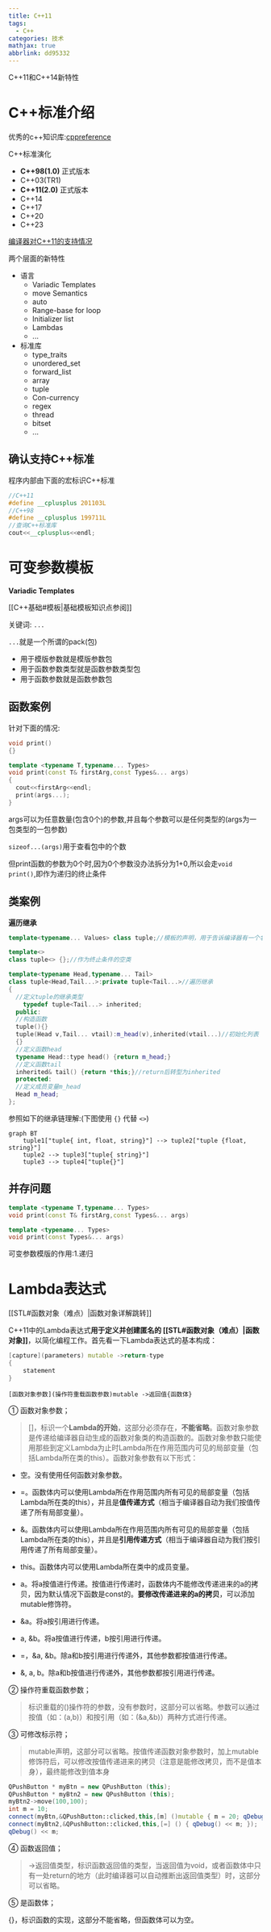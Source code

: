 ```yaml
---
title: C++11
tags:
  - C++
categories: 技术
mathjax: true
abbrlink: dd95332
---
```


C++11和C++14新特性

<!-- more -->

# C++标准介绍

优秀的c++知识库:[cppreference](https://zh.cppreference.com/w/%E9%A6%96%E9%A1%B5)

C++标准演化

- **C++98(1.0)**    正式版本
- C++03(TR1)
- **C++11(2.0)**   正式版本
- C++14
- C++17
- C++20
- C++23

[编译器对C++11的支持情况](https://zh.cppreference.com/w/cpp/compiler_support/11)

两个层面的新特性

- 语言
  - Variadic Templates
  - move Semantics
  - auto
  - Range-base for loop
  - Initializer list
  - Lambdas
  - ...
- 标准库
  - type_traits
  - unordered_set
  - forward_list
  - array
  - tuple
  - Con-currency
  - regex
  - thread
  - bitset
  - ...

## 确认支持C++标准

程序内部由下面的宏标识C++标准

```cpp
//C++11
#define __cplusplus 201103L
//C++98
#define __cplusplus 199711L
//查询C++标准库
cout<<__cplusplus<<endl;
```

# 可变参数模板

**Variadic Templates**

[[C++基础#模板|基础模板知识点参阅]]

关键词: `...`

`...`就是一个所谓的pack(包)

- 用于模版参数就是模版参数包
- 用于函数参数类型就是函数参数类型包
- 用于函数参数就是函数参数包

## 函数案例

针对下面的情况:

```cpp
void print()
{}

template <typename T,typename... Types>
void print(const T& firstArg,const Types&... args)
{
  cout<<firstArg<<endl;
  print(args...);
}
```

args可以为任意数量(包含0个)的参数,并且每个参数可以是任何类型的(args为一包类型的一包参数)

`sizeof...(args)`用于查看包中的个数

但print函数的参数为0个时,因为0个参数没办法拆分为1+0,所以会走`void print()`,即作为递归的终止条件

## 类案例

**遍历继承**

```cpp
template<typename... Values> class tuple;//模板的声明，用于告诉编译器有一个名为`tuple`的模板类存在，但具体的实现将在后面的代码中提供

template<> 
class tuple<> {};//作为终止条件的空类

template<typename Head,typename... Tail>
class tuple<Head,Tail...>:private tuple<Tail...>//遍历继承
{
  //定义tuple的继承类型
	typedef tuple<Tail...> inherited;
  public:
  //构造函数
  tuple(){}
  tuple(Head v,Tail... vtail):m_head(v),inherited(vtail...)//初始化列表
  {}
  //定义函数head
  typename Head::type head() {return m_head;}
  //定义函数tail
  inherited& tail() {return *this;}//return后转型为inherited
  protected:
  //定义成员变量m_head
  Head m_head;
};
```

参照如下的继承链理解:(下图使用 `{}` 代替 `<>`)

```mermaid
graph BT
    tuple1["tuple{ int, float, string}"] --> tuple2["tuple {float, string}"]
    tuple2 --> tuple3["tuple{ string}"]
    tuple3 --> tuple4["tuple{}"]
```






## 并存问题

```cpp
template <typename T,typename... Types>
void print(const T& firstArg,const Types&... args)

template <typename... Types>
void print(const Types&... args)
```







可变参数模版的作用:1.递归









# Lambda表达式

[[STL#函数对象（难点）|函数对象详解跳转]]

C++11中的Lambda表达式**用于定义并创建匿名的 [[STL#函数对象（难点）|函数对象]]**，以简化编程工作。首先看一下Lambda表达式的基本构成：

```cpp
[capture](parameters) mutable ->return-type
{
	statement
}
```

`[函数对象参数](操作符重载函数参数)mutable ->返回值{函数体}`

① 函数对象参数；

> [\]，标识一个**Lambda的开始**，这部分必须存在，**不能省略**。函数对象参数是传递给编译器自动生成的函数对象类的构造函数的。函数对象参数只能使用那些到定义Lambda为止时Lambda所在作用范围内可见的局部变量（包括Lambda所在类的this）。函数对象参数有以下形式：

-   空。没有使用任何函数对象参数。

-   =。函数体内可以使用Lambda所在作用范围内所有可见的局部变量（包括Lambda所在类的this），并且是**值传递方式**（相当于编译器自动为我们按值传递了所有局部变量）。

-   &。函数体内可以使用Lambda所在作用范围内所有可见的局部变量（包括Lambda所在类的this），并且是**引用传递方式**（相当于编译器自动为我们按引用传递了所有局部变量）。

-   this。函数体内可以使用Lambda所在类中的成员变量。

-   a。将a按值进行传递。按值进行传递时，函数体内不能修改传递进来的a的拷贝，因为默认情况下函数是const的。**要修改传递进来的a的拷贝**，可以添加mutable修饰符。

-   &a。将a按引用进行传递。

-   a, &b。将a按值进行传递，b按引用进行传递。

-   =，&a, &b。除a和b按引用进行传递外，其他参数都按值进行传递。

-   &, a, b。除a和b按值进行传递外，其他参数都按引用进行传递。

② 操作符重载函数参数；

> 标识重载的()操作符的参数，没有参数时，这部分可以省略。参数可以通过按值（如：(a,b)）和按引用（如：(&a,&b)）两种方式进行传递。

③ 可修改标示符；

> mutable声明，这部分可以省略。按值传递函数对象参数时，加上mutable修饰符后，可以修改按值传递进来的拷贝（注意是能修改拷贝，而不是值本身），最终能修改到值本身

```cpp
QPushButton * myBtn = new QPushButton (this);
QPushButton * myBtn2 = new QPushButton (this);
myBtn2->move(100,100);
int m = 10;
connect(myBtn,&QPushButton::clicked,this,[m] ()mutable { m = 20; qDebug() << m; });
connect(myBtn2,&QPushButton::clicked,this,[=] () { qDebug() << m; });
qDebug() << m;
```

④ 函数返回值；

> ->返回值类型，标识函数返回值的类型，当返回值为void，或者函数体中只有一处return的地方（此时编译器可以自动推断出返回值类型）时，这部分可以省略。

⑤ 是函数体；

{}，标识函数的实现，这部分不能省略，但函数体可以为空。

